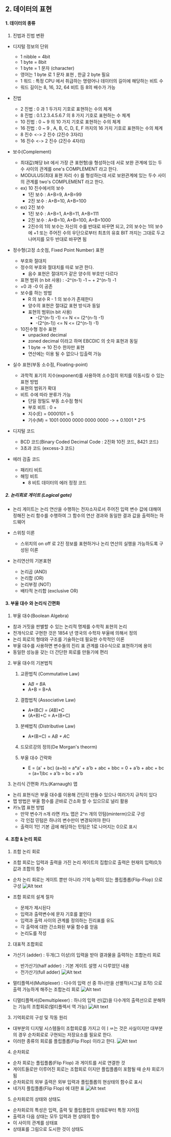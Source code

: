 ## 2. 데이터의 표현
#### 1. 데이터의 종류
1. 진법과 진법 변환
* 디지털 정보의 단위
    * 1 nibble = 4bit
    * 1 byte = 8bit
    * 1 byte = 1 문자 (character)
    * 영어는 1 byte 로 1 문자 표현 , 한글 2 byte 필요
    * 1 워드 : 특정 CPU 에서 취급하는 명령어나 데이터의 길이에 해당하는 비트 수
    * 워드 길이는 8, 16, 32, 64 비트 등 8의 배수가 가능
    
* 진법
    * 2 진법 : 0 과 1 두가지 기호로 표현하는 수의 체계
    * 8 진법 : 0.1.2.3.4.5.6.7 의 8 가지 기호로 표현하는 수 체계
    * 10 진법 : 0 ~ 9 의 10 가지 기호로 표현하는 수의 체계
    * 16 진법 : 0 ~ 9 , A, B, C, D, E, F 까지의 16 가지 기호로 표현하는 수의 체계
    * 8 진수 <-> 2 진수 (2진수 3자리)
    * 16 진수 <-> 2 진수 (2진수 4자리)
    
* 보수(Complement)
    * 최대값(해당 bit 에서 가장 큰 표현형)을 형성하는데 서로 보완 관계에 있는 두수 사이의 관계를 one's COMPLEMENT 라고 한다.
    * MODULUS(최대 표현 자리 수) 를 형성하는데 서로 보완관계에 있는 두수 사이의 관계를 two's COMPLEMENT 라고 한다.
    * ex) 10 진수에서의 보수
        * 1진 보수 : A+B=9, A+B=99
        * 2진 보수 : A+B=10, A+B=100
    * ex) 2진 보수
        * 1진 보수 : A+B=1, A+B=11, A+B=111
        * 2진 보수 : A+B=10, A+B=100, A+B=1000
        * 2진수의 1의 보수는 자신의 수를 반대로 바꾸면 되고, 2의 보수는 1의 보수에 +1 또는 주어진 수의 우단으로부터 최초의 유효 BIT 까지는 그대로 두고 나머지를 모두 반대로 바꾸면 됨
    
* 정수형(고정 소숫점, Fixed Point Number) 표현
    * 부호화 절대치
    * 정수의 부호와 절대치를 따로 보관 한다.
        * 음수 표현은 절대치가 같은 양수의 부호만 다르다
    * 표현 범위 (n bit 사용) : -2^(n-1) -1 ~ + 2^(n-1) -1
    * +0 과 -0 이 공존
    * 보수를 하는 방법
        * R 의 보수 R - 1 의 보수가 존재한다
        * 양수의 표현은 절대값 표현 방식과 동일
        * 표현의 범위(n bit 사용)
            * -(2^(n-1) -1) <= N <= (2^(n-1) -1)
            * -(2^(n-1)) <= N <= (2^(n-1) -1)
    * 10진수형 정수 표현
        * unpacked decimal
        * zoned decimal 이라고 하며 EBCDIC 의 숫자 표현과 동일
        * 1 byte -> 10 진수 한자만 표현
        * 연산에는 이용 될 수 없으나 입출력 가능
    
* 실수 표현(부동 소수점, Floating-point)
    * 과학적 표기의 지수(exponent)를 사용하여 소수점의 위치를 이동시킬 수 있는 표현 방법
    * 표현의 범위가 확대
    * 비트 수에 따라 분류가 가능
        * 단일 정밀도 부동 소수점 형식
        * 부호 비트 : 0 +
        * 지수(E) = 0000101 = 5
        * 기수(M) = 1001 0000 0000 0000 0000 ->  + 0.1001 * 2^5
    
* 디지털 코드
    * BCD 코드(Binary Coded Decimal Code : 2진화 10진 코드, 8421 코드)
    * 3초과 코드 (excess-3 코드)
    
* 에러 검출 코드
    * 패리티 비트
    * 해밍 비트
        * 8 비트 데이터의 에러 정정 코드
    
##### 2. 논리회로 게이트 (Logical gate)
* 논리 게이트는 논리 연산을 수행하는 전자소자로서 주어진 입력 변수 값에 대해여 정해진 논리 함수를 수행하여 그 함수의 연산 경과와 동일한 결과 값을 출력하는 하드웨어
* 스위칭 이론
    * 스위치의 on off 로 2진 정보를 표현하거나 논리 연산의 실행을 가능하도록 구성된 이론
    
* 논리연산의 기본표현
    * 논리곱 (AND)
    * 논리합 (OR)
    * 논리부정 (NOT)
    * 배타적 논리합 (exclusive OR)
    
#### 3. 부울 대수 와 논리식 간편화
1. 부울 대수(Boolean Algebra)
* 참과 거짓을 판별할 수 있는 논리적 명제를 수학적 표현의 논리
* 전개식으로 구현한 것은 1854 년 영국의 수학자 부울에 의해서 정의
* 논리 회로의 형태와 구조를 기술하는데 필요한 수학적인 이론
* 부울 대수를 사용하면 변수들의 진리 표 관계를 대수식으로 표현하기에 용이
* 동일한 성능을 갖는 더 간단한 회로를 만들기에 편리

2. 부울 대수의 기본법칙
    1. 교환법칙 (Commutative Law)
        * A*B = B*A
        * A+B = B+A
    2. 결합법칙 (Associative Law)
        * A*(B*C) = (A*B)*C
        * (A+B)+C = A+(B+C)
    3. 분배법칙 (Distributive Law)
        * A*(B+C) = A*B + A*C
    4. 드모르강의 정의(De Morgan's theorm)
    
    5. 부울 대수 간략화
        * E = (a' + bc) (a+b)
            = a*a' + a'b + abc + bbc
            = 0 + a'b + abc + bc
            = (a+1)bc + a'b
            = bc + a'b
    
3. 논리식 간편화 카노(Karnaugh) 맵
* 논리 표현식은 부울 대수를 이용해 간단히 만들수 있으나 여러가지 규칙이 있다
* 맵 방법은 부울 함수를 곧바로 간소화 할 수 있으므로 널리 활용
* 카노맵 표현 방법
    * 만약 변수가 n개 라면 카노 맵은 2^n 개의 민텀(minterm)으로 구성
    * 각 인접 민텀은 하나의 변수만이 변경되어야 한다
    * 출력이 1인 기본 곱에 해당하는 민텀은 1로 나머지는 0으로 표시
    
#### 4. 조합 & 논리 회로
1. 조합 논리 회로
* 조합 회로는 입력과 출력을 가진 논리 게이트의 집합으로 출력은 현재의 입력(0,1) 값과 조합의 함수
* 순차 논리 회로는 게이트 뿐만 아니라 기억 능력이 있는 플립플롭(Flip-Flop) 으로 구성
  ![Alt text](./images/02_combinational_circuit.png "조합 논리 회로")
  
* 조합 회로의 설계 절차
    * 문제가 제시된다
    * 입력과 출력변수에 문자 기호를 붙인다
    * 입력과 출력 사이의 관계를 정의하는 진리표를 유도
    * 각 출력에 대한 간소화된 부울 함수를 얻음
    * 논리도를 작성
2. 대표적 조합회로
* 가산기 (adder) : 두개(그 이상)의 입력을 받아 결과물을 출력하는 조합논리 회로
    * 반가산기(half adder) : 기본 게이트 설명 시 다루었던 내용
    * 전가산기(full adder)
      ![Alt text](./images/02_full_adder.png "전가산기")
      
* 멀티플렉서(Multiplexer) : 다수의 입력 선 중 하나만을 선별적(시그널 조작) 으로 출력 가능하게 해주는 조합논리 회로
  ![Alt text](./images/02_multiplexer.png "멀티플렉서")
  
* 디멀티플렉서(Demultiplexer) : 하나의 입력 선(값)을 다수개의 출력선으로 분해하는 기능의 조합회로(멀티플렉서 역 가능)
  ![Alt text](./images/02_demultiplexer.png "디멀티플렉서")

3. 기억회로의 구성 및 작동 원리
* 대부분의 디지털 시스템들이 조합회로를 가지고 이ㅣㅆ는 것은 사실이지만 대부분의 경우 순차회로로 구현되는 저장요소를 필요로 한다. 
* 이러한 종류의 회로를 플립플롭(Flip Flop) 이라고 한다.
  ![Alt text](./images/02_fliipflop.png "플립플롭")
  
4. 순차회로
* 순차 회로는 플립플롭(Flip Flop) 과 게이트를 서로 연결한 것
* 게이트들로만 이루어진 회로는 조합회로 이지만 플립플롭이 포함될 때 순차 회로가 됨
* 순차회로의 외부 출력은 외부 입력과 플립플롭의 현상태의 함수로 표시
* 네가지 플립플롭(Flip Flop) 에 대한 표
  ![Alt text](./images/02_4_flipflop.png "플립플롭")
  
5. 순차회로의 상태와 상태도
* 순차회로의 특성은 입력, 출력 및 플립플럽의 상태로부터 특정 지어짐
* 출력과 다음 상태는 모두 입력과 현 상태의 함수
* 이 사이의 관계를 상태표
* 상태표를 그림으로 도시한 것이 상태도

